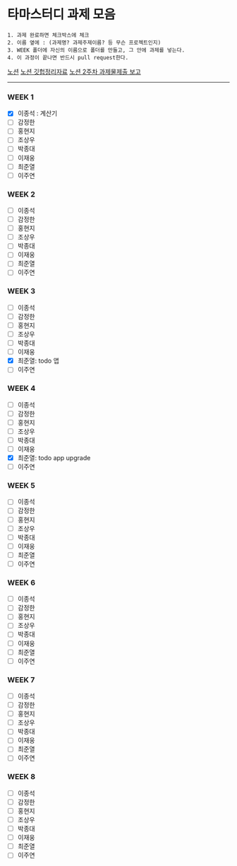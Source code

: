 # 타마스터디 과제 모음

```
1. 과제 완료하면 체크박스에 체크
2. 이름 옆에 : (과제명? 과제주제이름? 등 무슨 프로젝트인지)
3. WEEK 폴더에 자신의 이름으로 폴더를 만들고, 그 안에 과제를 넣는다.
4. 이 과정이 끝나면 반드시 pull request한다.
```

[노션](https://www.notion.so/Tamastudy-9e2c108cbef94b41b3c497a8a3e2c51a)
[노션 깃헙정리자료](https://www.notion.so/Git-ec10d8d1770648ce904be22d4a81bb01)
[노션 2주차 과제물제출 보고](https://www.notion.so/efea4d84410e43409af0df816e6c286e?v=4fd8db154c79409ebe98a6cb416cc8ff)

<hr/>

### WEEK 1

- [x] 이종석 : 계산기
- [ ] 감정한
- [ ] 홍현지
- [ ] 조상우
- [ ] 박종대
- [ ] 이재웅
- [ ] 최준열
- [ ] 이주연

### WEEK 2

- [ ] 이종석
- [ ] 감정한
- [ ] 홍현지
- [ ] 조상우
- [ ] 박종대
- [ ] 이재웅
- [ ] 최준열
- [ ] 이주연

### WEEK 3

- [ ] 이종석
- [ ] 감정한
- [ ] 홍현지
- [ ] 조상우
- [ ] 박종대
- [ ] 이재웅
- [x] 최준열: todo 앱
- [ ] 이주연

### WEEK 4

- [ ] 이종석
- [ ] 감정한
- [ ] 홍현지
- [ ] 조상우
- [ ] 박종대
- [ ] 이재웅
- [x] 최준열: todo app upgrade
- [ ] 이주연

### WEEK 5

- [ ] 이종석
- [ ] 감정한
- [ ] 홍현지
- [ ] 조상우
- [ ] 박종대
- [ ] 이재웅
- [ ] 최준열
- [ ] 이주연

### WEEK 6

- [ ] 이종석
- [ ] 감정한
- [ ] 홍현지
- [ ] 조상우
- [ ] 박종대
- [ ] 이재웅
- [ ] 최준열
- [ ] 이주연

### WEEK 7

- [ ] 이종석
- [ ] 감정한
- [ ] 홍현지
- [ ] 조상우
- [ ] 박종대
- [ ] 이재웅
- [ ] 최준열
- [ ] 이주연

### WEEK 8

- [ ] 이종석
- [ ] 감정한
- [ ] 홍현지
- [ ] 조상우
- [ ] 박종대
- [ ] 이재웅
- [ ] 최준열
- [ ] 이주연
